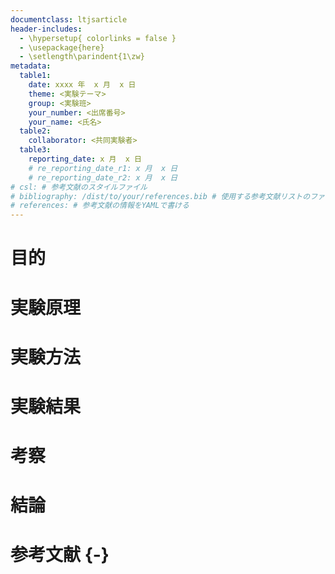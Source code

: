 ```yaml
---
documentclass: ltjsarticle
header-includes:
  - \hypersetup{ colorlinks = false }
  - \usepackage{here}
  - \setlength\parindent{1\zw}
metadata:
  table1:
    date: xxxx 年  x 月  x 日
    theme: <実験テーマ>
    group: <実験班>
    your_number: <出席番号>
    your_name: <氏名>
  table2:
    collaborator: <共同実験者>
  table3:
    reporting_date: x 月  x 日
    # re_reporting_date_r1: x 月  x 日
    # re_reporting_date_r2: x 月  x 日
# csl: # 参考文献のスタイルファイル
# bibliography: /dist/to/your/references.bib # 使用する参考文献リストのファイルパス
# references: # 参考文献の情報をYAMLで書ける
---
```


# 目的

# 実験原理

# 実験方法

# 実験結果

# 考察

# 結論

# 参考文献 {-}
